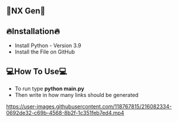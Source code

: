 ##     👾NX Gen👾


## **🔥Installation🔥**

 - Install Python - Version 3.9
 - Install the File on GitHub

## **💻How To Use💻**

 - To run type **python main.py**
 - Then write in how many links should be generated


https://user-images.githubusercontent.com/118767815/216082334-0692de32-c69b-4568-8b2f-1c351feb7ed4.mp4

